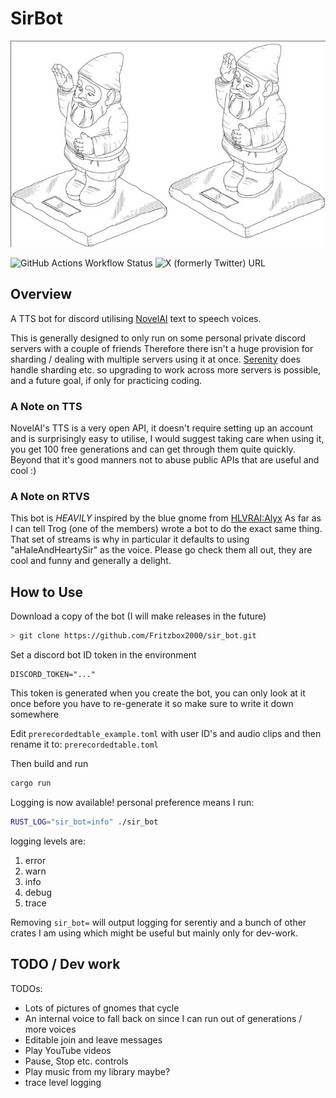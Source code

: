 # SirBot

![The Cheeky sir in question](images/gnome_thumbnail.jpg)

![GitHub Actions Workflow Status](https://img.shields.io/github/actions/workflow/status/Fritzbox2000/sir_bot/rust.yml)
![X (formerly Twitter) URL](https://img.shields.io/twitter/url?url=https%3A%2F%2Ftwitter.com%2Fwoonters)

## Overview

A TTS bot for discord utilising [NovelAI](https://novelai.net) text to speech voices.

This is generally designed to only run on some personal private discord servers with a couple of friends
Therefore there isn't a huge provision for sharding / dealing with multiple servers using it at once. 
[Serenity](https://github.com/serenity-rs/serenity) does handle sharding etc. so upgrading to work across
more servers is possible, and a future goal, if only for practicing coding. 

### A Note on TTS 

NovelAI's TTS is a very open API, it doesn't require setting up an account and is surprisingly easy
to utilise, I would suggest taking care when using it, you get 100 free generations and can get through
them quite quickly. Beyond that it's good manners not to abuse public APIs that are useful and cool :)

### A Note on RTVS 

This bot is *HEAVILY* inspired by the blue gnome from [HLVRAI:Alyx](https://www.youtube.com/watch?v=yaHrneT9BfU)
As far as I can tell Trog (one of the members) wrote a bot to do the exact 
same thing. That set of streams is why in particular it defaults to using "aHaleAndHeartySir" as the voice.
Please go check them all out, they are cool and funny and generally a delight. 

## How to Use

Download a copy of the bot (I will make releases in the future)
```sh
> git clone https://github.com/Fritzbox2000/sir_bot.git
```
Set a discord bot ID token in the environment 
```
DISCORD_TOKEN="..."  
```
This token is generated when you create the bot, you can only look at it once before you have to re-generate it 
so make sure to write it down somewhere

Edit `prerecordedtable_example.toml` with user ID's and audio clips 
and then rename it to:
`prerecordedtable.toml`

Then build and run 
```sh
cargo run
```

Logging is now available! personal preference means I run:
```sh
RUST_LOG="sir_bot=info" ./sir_bot 
```
logging levels are: 
1. error
2. warn
3. info
4. debug
5. trace

Removing `sir_bot=` will output logging for serentiy and a bunch of other crates I am using 
which might be useful but mainly only for dev-work. 


## TODO / Dev work

TODOs:
- Lots of pictures of gnomes that cycle
- An internal voice to fall back on since I can run out of generations / more voices 
- Editable join and leave messages 
- Play YouTube videos
- Pause, Stop etc. controls
- Play music from my library maybe?
- trace level logging
